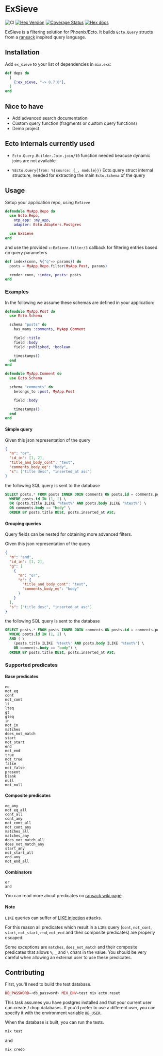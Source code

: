 # ExSieve

![CI](https://github.com/valyukov/ex_sieve/workflows/CI/badge.svg?branch=master) [![Hex Version](http://img.shields.io/hexpm/v/ex_sieve.svg?style=flat)](https://hex.pm/packages/ex_sieve) [![Coverage Status](https://coveralls.io/repos/github/valyukov/ex_sieve/badge.svg?branch=master)](https://coveralls.io/github/valyukov/ex_sieve?branch=master) [![Hex docs](http://img.shields.io/badge/hex.pm-docs-green.svg?style=flat)](https://hexdocs.pm/ex_sieve)


ExSieve is a filtering solution for Phoenix/Ecto. It builds `Ecto.Query` structs from a [ransack](https://github.com/activerecord-hackery/ransack) inspired query language.

## Installation

Add `ex_sieve` to your list of dependencies in `mix.exs`:

```elixir
def deps do
  [
    {:ex_sieve, "~> 0.7.0"},
  ]
end
```

## Nice to have

- Add advanced search documentation
- Custom query function (fragments or custom query functions)
- Demo project

## Ecto internals currently used

- `Ecto.Query.Builder.Join.join/10` function needed beacuse dynamic joins are not available

- `%Ecto.Query{from: %{source: {_, module}}}`
  Ecto.query struct internal structure, needed for extracting the main `Ecto.Schema` of the query


## Usage

Setup your application repo, using `ExSieve`

```elixir
defmodule MyApp.Repo do
  use Ecto.Repo,
    otp_app: :my_app,
    adapter: Ecto.Adapters.Postgres

  use ExSieve
end
```

and use the provided `c:ExSieve.filter/3` callback for filtering entries based on query parameters


```elixir
def index(conn, %{"q"=> params}) do
  posts = MyApp.Repo.filter(MyApp.Post, params)

  render conn, :index, posts: posts
end
```

### Examples

In the following we assume these schemas are defined in your application:

```elixir
defmodule MyApp.Post do
  use Ecto.Schema

  schema "posts" do
    has_many :comments, MyApp.Comment

    field :title
    field :body
    field :published, :boolean

    timestamps()
  end
end
```

```elixir
defmodule MyApp.Comment do
  use Ecto.Schema

  schema "comments" do
    belongs_to :post, MyApp.Post

    field :body

    timestamps()
  end
end
```

#### Simple query

Given this json representation of the query

```json
{
  "m": "or",
  "id_in": [1, 2],
  "title_and_body_cont": "text",
  "comments_body_eq": "body",
  "s": ["title desc", "inserted_at asc"]
}

```

the following SQL query is sent to the database

```sql
SELECT posts.* FROM posts INNER JOIN comments ON posts.id = comments.post_id \
  WHERE posts.id IN (1, 2) \
  OR (posts.title ILIKE '%text%' AND posts.body ILIKE '%text%') \
  OR comments.body == "body" \
  ORDER BY posts.title DESC, posts.inserted_at ASC;
```

#### Grouping queries

Query fields can be nested for obtaining more advanced filters.

Given this json representation of the query

```json
{
  "m": "and",
  "id_in": [1, 2],
  "g": [
    {
      "m": "or",
      "c": {
        "title_and_body_cont": "text",
        "comments_body_eq": "body"
      }
    }
  ],
  "s": ["title desc", "inserted_at asc"]
}

```

the following SQL query is sent to the database

```sql
SELECT posts.* FROM posts INNER JOIN comments ON posts.id = comments.post_id \
  WHERE posts.id IN (1, 2) \
  AND ( \
    (posts.title ILIKE '%text%' AND posts.body ILIKE '%text%') \
    OR comments.body == "body") \
  ORDER BY posts.title DESC, posts.inserted_at ASC;
```

### Supported predicates

#### Base predicates
```
eq
not_eq
cont
not_cont
lt
lteq
gt
gteq
in
not_in
matches
does_not_match
start
not_start
end
not_end
true
not_true
false
not_false
present
blank
null
not_null
```

#### Composite predicates
```
eq_any
not_eq_all
cont_all
cont_any
not_cont_all
not_cont_any
matches_all
matches_any
does_not_match_all
does_not_match_any
start_any
not_start_all
end_any
not_end_all
```

#### Combinators
```
or
and
```

You can read more about predicates on [ransack wiki page](https://github.com/activerecord-hackery/ransack/wiki/Basic-Searching).

#### Note

`LIKE` queries can suffer of [LIKE injection](https://github.blog/2015-11-03-like-injection/) attacks.

For this reason all predicates which result in a `LIKE` query (`cont`, `not_cont`, `start`, `not_start`, `end`, `not_end`
and their composite predicates) are properly escaped.

Some exceptions are  `matches`, `does_not_match` and their composite predicates that allows `%`, `_` and `\` chars in the value.
You should be very careful when allowing an external user to use these predicates.

## Contributing

First, you'll need to build the test database.

```elixir
DB_PASSWORD=<db_password> MIX_ENV=test mix ecto.reset
```

This task assumes you have postgres installed and that your current user can create / drop databases.
If you'd prefer to use a different user, you can specify it with the environment variable `DB_USER`.

When the database is built, you can run the tests.

```elixir
mix test
```
and

```elixir
mix credo
```
